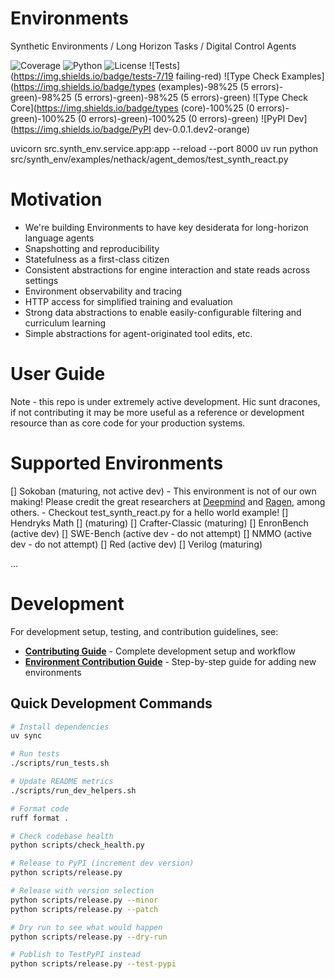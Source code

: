 # Environments
Synthetic Environments / Long Horizon Tasks / Digital Control Agents

![Coverage](https://img.shields.io/badge/coverage-0.0%25-red)
![Python](https://img.shields.io/badge/python-3.11+-blue)
![License](https://img.shields.io/badge/license-MIT-green)
![Tests](https://img.shields.io/badge/tests-7/19 failing-red)
![Type Check Examples](https://img.shields.io/badge/types (examples)-98%25 (5 errors)-green)-98%25 (5 errors)-green)-98%25 (5 errors)-green)
![Type Check Core](https://img.shields.io/badge/types (core)-100%25 (0 errors)-green)-100%25 (0 errors)-green)-100%25 (0 errors)-green)
![PyPI Dev](https://img.shields.io/badge/PyPI dev-0.0.1.dev2-orange)

uvicorn src.synth_env.service.app:app --reload --port 8000
uv run python src/synth_env/examples/nethack/agent_demos/test_synth_react.py

# Motivation
- We're building Environments to have key desiderata for long-horizon language agents
- Snapshotting and reproducibility
- Statefulness as a first-class citizen
- Consistent abstractions for engine interaction and state reads across settings
- Environment observability and tracing
- HTTP access for simplified training and evaluation
- Strong data abstractions to enable easily-configurable filtering and curriculum learning
- Simple abstractions for agent-originated tool edits, etc.

# User Guide
Note - this repo is under extremely active development. Hic sunt dracones, if not contributing it may be more useful as a reference or development resource than as core code for your production systems.

# Supported Environments
[] Sokoban (maturing, not active dev)
    - This environment is not of our own making! Please credit the great researchers at [Deepmind](https://deepmind.google/discover/blog/agents-that-imagine-and-plan/) and [Ragen](https://ragen-ai.github.io), among others.
    - Checkout test_synth_react.py for a hello world example!
[] Hendryks Math [] (maturing)
[] Crafter-Classic (maturing)
[] EnronBench (active dev)
[] SWE-Bench (active dev - do not attempt)
[] NMMO (active dev - do not attempt)
[] Red (active dev)
[] Verilog (maturing)

...

# Development

For development setup, testing, and contribution guidelines, see:
- **[Contributing Guide](dev/contributing.md)** - Complete development setup and workflow
- **[Environment Contribution Guide](docs/env_contribution_guide.md)** - Step-by-step guide for adding new environments

## Quick Development Commands

```bash
# Install dependencies
uv sync

# Run tests
./scripts/run_tests.sh

# Update README metrics
./scripts/run_dev_helpers.sh

# Format code
ruff format .

# Check codebase health
python scripts/check_health.py

# Release to PyPI (increment dev version)
python scripts/release.py

# Release with version selection
python scripts/release.py --minor
python scripts/release.py --patch

# Dry run to see what would happen
python scripts/release.py --dry-run

# Publish to TestPyPI instead
python scripts/release.py --test-pypi
```

